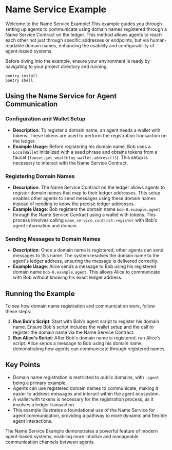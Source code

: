 # Name Service Example

Welcome to the Name Service Example! This example guides you through setting up agents to communicate using domain names registered through a Name Service Contract on the ledger. This method allows agents to reach each other not just through specific addresses or endpoints, but via human-readable domain names, enhancing the usability and configurability of agent-based systems.

Before diving into the example, ensure your environment is ready by navigating to your project directory and running:

```
poetry install
poetry shell
```

## Using the Name Service for Agent Communication

### Configuration and Wallet Setup

- **Description**: To register a domain name, an agent needs a wallet with tokens. These tokens are used to perform the registration transaction on the ledger.
- **Example Usage**: Before registering his domain name, Bob uses a `LocalWallet` initialized with a seed phrase and obtains tokens from a faucet (`faucet.get_wealth(my_wallet.address())`). This setup is necessary to interact with the Name Service Contract.

### Registering Domain Names

- **Description**: The Name Service Contract on the ledger allows agents to register domain names that map to their ledger addresses. This setup enables other agents to send messages using these domain names instead of needing to know the precise ledger addresses.
- **Example Usage**: Bob registers the domain name `bob-0.example.agent` through the Name Service Contract using a wallet with tokens. This process involves calling `name_service_contract.register` with Bob's agent information and domain.

### Sending Messages to Domain Names

- **Description**: Once a domain name is registered, other agents can send messages to this name. The system resolves the domain name to the agent's ledger address, ensuring the message is delivered correctly.
- **Example Usage**: Alice sends a message to Bob using his registered domain name `bob-0.example.agent`. This allows Alice to communicate with Bob without knowing his exact ledger address.

## Running the Example

To see how domain name registration and communication work, follow these steps:

1. **Run Bob's Script**: Start with Bob's agent script to register his domain name. Ensure Bob's script includes the wallet setup and the call to register the domain name via the Name Service Contract.
2. **Run Alice's Script**: After Bob's domain name is registered, run Alice's script. Alice sends a message to Bob using his domain name, demonstrating how agents can communicate through registered names.

## Key Points

- Domain name registration is restricted to public domains, with `.agent` being a primary example.
- Agents can use registered domain names to communicate, making it easier to address messages and interact within the agent ecosystem.
- A wallet with tokens is necessary for the registration process, as it involves a ledger transaction.
- This example illustrates a foundational use of the Name Service for agent communication, providing a pathway to more dynamic and flexible agent interactions.

The Name Service Example demonstrates a powerful feature of modern agent-based systems, enabling more intuitive and manageable communication channels between agents.
